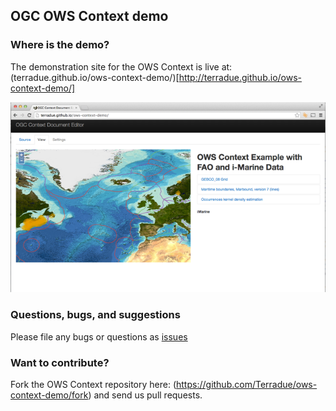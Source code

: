 ## OGC OWS Context demo

### Where is the demo?

The demonstration site for the OWS Context is live at: (terradue.github.io/ows-context-demo/)[http://terradue.github.io/ows-context-demo/]

![OWS Context demo](https://github.com/Terradue/ows-context-demo/raw/master/src/main/resources/ows-context-imarine.png)

### Questions, bugs, and suggestions

Please file any bugs or questions as [issues](https://github.com/Terradue/rOpenSearch/issues/new) 

### Want to contribute?

Fork the OWS Context repository here: (https://github.com/Terradue/ows-context-demo/fork) and send us pull requests.


